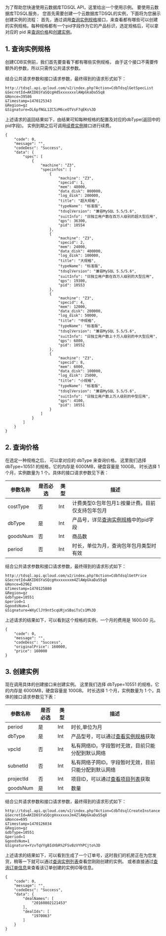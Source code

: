 为了帮助您快速使用云数据库TDSQL API，这里给出一个使用示例。
要使用云数据库TDSQL服务， 您首先需要创建一个云数据库TDSQL的实例，下面将为您展示创建实例的流程：
首先，通过调用[查询实例规格](/doc/api/309/5537)接口，来查看都有哪些可以创建的实例规格。每种规格都有一个pid字段作为它的产品标识，选定规格后，可以拿对应的 pid 来[查询价格](/doc/api/309/5538)和[创建实例](/doc/api/309/5539)。

## 1. 查询实例规格
创建CDB实例前，我们首先要查看下都有哪些实例规格， 由于这个接口不需要传额外的参数，所以只需传公共请求参数。

结合公共请求参数和接口请求参数，最终得到的请求形式如下：
```
http://tdsql.api.qcloud.com/v2/index.php?Action=CdbTdsqlGetSpecList
&SecretId=AKID6SYaSQcgHd5xxxxxxxlAWpGkaDa55q8
&Nonce=39586
&Timestamp=1470125343
&Region=gz
&Signature=DL6pfNGL1ZC5zM6ceOTVsF7qEKs%3D
```

上述请求的返回结果如下，由结果可知每种规格的配置及对应的dbType(返回中的pid字段)。 
实例到期之后可调用[续费实例](/doc/api/309/5541)接口进行续费。

```
{
    "code": 0,
    "message": "",
    "codeDesc": "Success",
    "data": {
        "spec": [
            {
                "machine": "Z3",
                "specinfos": [
                    {
                        "machine": "Z3",
                        "specid": 1,
                        "mem": 48000,
                        "data_disk": 800000,
                        "log_disk": 200000,
                        "title": "超大规格",
                        "typeName": "标准版",
                        "tdsqlVersion": "兼容MySQL 5.5/5.6",
                        "suitInfo": "日独立用户数在百万人级别的超大型应用",
                        "qps": 36300,
                        "pid": 10554
                    },
                    {
                        "machine": "Z3",
                        "specid": 2,
                        "mem": 24000,
                        "data_disk": 400000,
                        "log_disk": 100000,
                        "title": "大规格",
                        "typeName": "标准版",
                        "tdsqlVersion": "兼容MySQL 5.5/5.6",
                        "suitInfo": "日独立用户数在百万人级别的大型应用",
                        "qps": 19300,
                        "pid": 10553
                    },
                    {
                        "machine": "Z3",
                        "specid": 4,
                        "mem": 12000,
                        "data_disk": 200000,
                        "log_disk": 50000,
                        "title": "中规格",
                        "typeName": "标准版",
                        "tdsqlVersion": "兼容MySQL 5.5/5.6",
                        "suitInfo": "日独立用户数上十万人级别的中大型应用",
                        "qps": 6800,
                        "pid": 10552
                    },
                    {
                        "machine": "Z3",
                        "specid": 8,
                        "mem": 6000,
                        "data_disk": 100000,
                        "log_disk": 25000,
                        "title": "小规格",
                        "typeName": "标准版",
                        "tdsqlVersion": "兼容MySQL 5.5/5.6",
                        "suitInfo": "日独立用户数上万人级别的中型应用",
                        "qps": 4100,
                        "pid": 10551
                    }
                ]
            }
        ]
    }
}
```

## 2. 查询价格
在选定一种规格之后， 可以拿对应的 dbType 来查询价格。
这里我们选择 dbType=10551 的规格，它的内存是 6000MB，硬盘容量是 100GB。 时长选择 1 个月，实例数量为 1 个。具体的接口请求参数见下表：

| 参数名称 | 是否必选  | 类型 | 描述 |
|---------|---------|---------|---------|
| costType | 否 | Int | 计费类型0:包年包月1:按量计费。目前仅支持包年包月|
| dbType | 是 | Int | 产品号，详见[查询实例规格](/doc/api/309/5537)中的pid字段|
| goodsNum | 否 | Int | 商品数|
| period | 否 | Int | 时长，单位为月，查询包年包月类型时有效|

结合公共请求参数和接口请求参数，最终得到的请求形式如下：
```
http://tdsql.api.qcloud.com/v2/index.php?Action=CdbTdsqlGetPrice
&SecretId=AKID6SYaSQcgHxxxxxxxm4ZlAWpGkaDa55q8
&Nonce=62962
&Timestamp=1470125880
&Region=gz
&dbType=10551
&period=1
&goodsNum=1
&Signature=WXyClJY9nt5cqURjxSBaiTsCs1M%3D
```
上述请求的结果如下，可以看到这个规格的实例，一个月的费用是 1600.00 元。
```
{
    "code": 0,
    "message": "",
    "codeDesc": "Success",
    "originalPrice": 160000,
    "price": 160000
}
```

## 3. 创建实例
现在调用具体的创建接口来创建实例。
这里我们选择 dbType=10551 的规格，它的内存是 6000MB，硬盘容量是 100GB。 时长选择 1 个月，实例数量为 1 个。具体的接口请求参数见下表：

| 参数名称 | 是否必选  | 类型 | 描述 |
|---------|---------|---------|---------|
| period | 是 | Int | 时长,单位为月|
| dbType | 是 | Int | 产品型号，可以通过[查看实例规格](/doc/api/309/5537)获取|
| vpcId | 否 | Int | 私有网络ID。字段暂时无效，目前只能分配到默认网络|
| subnetId | 否 |Int | 私有网络子网ID。字段暂时无效，目前只能分配到默认网络|
| projectId | 否 | Int | 项目ID，可以通过[查看项目列表](/doc/api/309/5604)获取|
| goodsNum | 是 | Int | 数量|

结合公共请求参数和接口请求参数，最终得到的请求形式如下：
```
http://tdsql.api.qcloud.com/v2/index.php?Action=CdbTdsqlCreateInstance
&SecretId=AKID6SYaSQcgHxxxxxxJm4ZlAWpGkaDa55q8
&Nonce=695
&Timestamp=1470126034
&Region=gz
&dbType=10551
&period=1
&goodsNum=1
&Signature=YzvTqVYgBIdXbR%2FSvBzVYhPCjto%3D
```

上述请求的结果如下，可以看到生成了一个订单号，这时我们的机房正在为您发货，稍等一下就可以通过[查询实例列表](/doc/api/309/5447)查看您刚刚创建的实例。
或者直接通过[查询订单信息](/doc/api/309/5690)来查看该订单创建的实例ID等信息。
```
{
    "code": 0,
    "message": "",
    "codeDesc": "Success",
    "data": {
        "dealNames": [
            "20160802121453"
        ],
        "dealIds": [
            "1970063"
        ]
    }
}
```